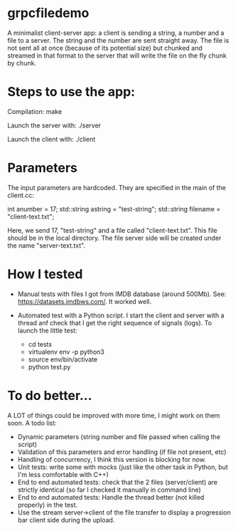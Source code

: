 # grpcfiledemo

A minimalist client-server app: a client is sending a string, a number and a file to a server.
The string and the number are sent straight away.
The file is not sent all at once (because of its potential size) but chunked and streamed in that format to the server
that will write the file on the fly chunk by chunk.

# Steps to use the app:

Compilation:
make

Launch the server with:
./server

Launch the client with:
./client


# Parameters


The input parameters are hardcoded.
They are specified in the main of the client.cc:

int anumber = 17;
std::string astring = "test-string";
std::string filename = "client-text.txt";


Here, we send 17, "test-string" and a file called "client-text.txt".
This file should be in the local directory.
The file server side will be created under the name "server-text.txt".


# How I tested

- Manual tests with files I got from IMDB database (around 500Mb).
See: https://datasets.imdbws.com/.
It worked well.

- Automated test with a Python script.
I start the client and server with a thread anf check that I get the right sequence of signals (logs).
To launch the little test:

  - cd tests
  - virtualenv env -p python3
  - source env/bin/activate
  - python test.py

# To do better...

A LOT of things could be improved with more time, I might work on them soon.
A todo list:

- Dynamic parameters (string number and file passed when calling the script)
- Validation of this parameters and error handling (if file not present, etc)
- Handling of concurrency, I think this version is blocking for now.
- Unit tests: write some with mocks (just like the other task in Python, but I'm less comfortable with C++)
- End to end automated tests: check that the 2 files (server/client) are strictly identical (so far I checked it manually in command line)
- End to end automated tests: Handle the thread better (not killed properly) in the test.
- Use the stream server->client of the file transfer to display a progression bar client side during the upload.